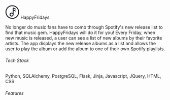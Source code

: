 ![alt text](https://github.com/jessicaraepetersen/happyfridays/blob/master/static/img/logo/happy-fridays-icon.png "Happy Fridays Logo") 
HappyFridays

No longer do music fans have to comb through Spotify's new release list to find that music gem. HappyFridays will do it for you! Every Friday, when new music is released, a user can see a list of new albums by their favorite artists. The app displays the new release albums as a list and allows the user to play the album or add the album to one of their own Spotify playlists.

###### Tech Stack
Python, SQLAlchemy, PostgreSQL, Flask, Jinja, Javascript, JQuery, HTML, CSS
###### Features
